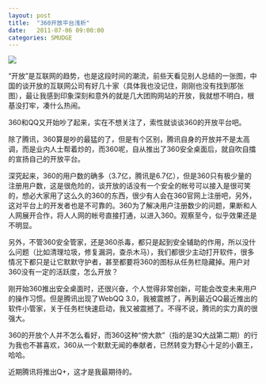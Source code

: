 ```yaml
---
layout: post
title:  "360开放平台浅析"
date:   2011-07-06 09:00:00
categories: SMUDGE
---
```


<img src="http://binnng.coding.io/assets/images/360open.jpg"/>

“开放”是互联网的趋势，也是这段时间的潮流，前些天看见别人总结的一张图，中国的谈开放的互联网公司有好几十家（具体我也没记住，刚刚也没有找到那张图），最让我感到印象深刻和意外的就是几大团购网站的开放，我就想不明白，根基没打牢，凑什么热闹。



360和QQ又开始吵了起来，实在不想关注了，索性就谈谈360的开放平台吧。



除了腾讯，360算是吵的最猛的了，但是有个区别，腾讯自身的开放并不是太高调，而是业内人士帮着炒的，而360呢，自从推出了360安全桌面后，就自吹自擂的宣扬自己的开放平台。



深究起来，360的用户数的确多（3.7亿，腾讯是6.7亿），但是360只有极少量的注册用户数，这是很危险的，谈开放的话没有一个安全的帐号可以接入是很可笑的，想必大家用了这么久的360的东西，很少有人会在360官网上注册吧，另外，这对平台上的开发者也是不可靠的。360为了解决用户注册数少的问题，果断和人人网展开合作，将人人网的帐号直接打通，以进入360。观察至今，似乎效果还是不明显。



另外，不管360安全管家，还是360杀毒，都只是起到安全辅助的作用，所以没什么问题（比如清理垃圾，修复漏洞，查杀木马），我们都很少主动打开软件，很多情况下都只是让它默默守护者，甚至都要将360的图标从任务栏隐藏掉。用户对360没有一定的活跃度，怎么开放？



刚开始360推出安全桌面时，还很兴奋，个人觉得非常创新，可能会改变未来用户的操作习惯。但是腾讯出现了WebQQ 3.0，我被震撼了，再到最近QQ最近推出的软件小管家，关于任务栏快速启动，我又被震撼了。不得不说，腾讯的实力真的很强大。



360的开放个人并不怎么看好，而360这种“傍大款”（指的是3Q大战第二期）的行为我也不甚喜欢，360从一个默默无闻的奉献者，已然转变为野心十足的小霸王，哈哈。



近期腾讯将推出Q+，这才是我最期待的。
